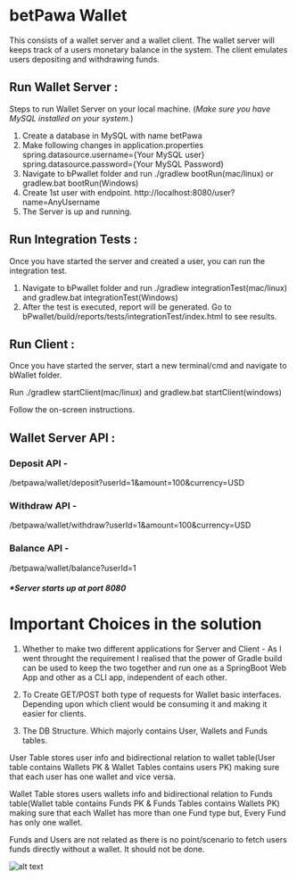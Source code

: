 # betPawa Wallet

This consists of a wallet server and a wallet client. The wallet server will keeps track
of a users monetary balance in the system. The client emulates users depositing and
withdrawing funds.

## Run Wallet Server :

Steps to run Wallet Server on your local machine.
(*Make sure you have MySQL installed on your system.*)

1. Create a database in MySQL with name betPawa
2. Make following changes in application.properties
    spring.datasource.username={Your MySQL user}
    spring.datasource.password={Your MySQL Password}
3. Navigate to bPwallet folder and run ./gradlew bootRun(mac/linux) or gradlew.bat bootRun(Windows)
4. Create 1st user with endpoint.
    http://localhost:8080/user?name=AnyUsername
5. The Server is up and running.


## Run Integration Tests :

Once you have started the server and created a user, you can run the integration test.

1. Navigate to bPwallet folder and run ./gradlew integrationTest(mac/linux) and gradlew.bat integrationTest(Windows)
2. After the test is executed, report will be generated.
Go to bPwallet/build/reports/tests/integrationTest/index.html to see results.


## Run Client :

Once you have started the server, start a new terminal/cmd and navigate to bWallet folder.

Run ./gradlew startClient(mac/linux) and gradlew.bat startClient(windows)

Follow the on-screen instructions.


## Wallet Server API :

### Deposit API - 

/betpawa/wallet/deposit?userId=1&amount=100&currency=USD

### Withdraw API - 

/betpawa/wallet/withdraw?userId=1&amount=100&currency=USD

### Balance API - 

/betpawa/wallet/balance?userId=1

##### *Server starts up at port 8080


# Important Choices in the solution

1. Whether to make two different applications for Server and Client - As I went throught the requirement I realised that the power of Gradle build can be used to keep the two together and run one as a SpringBoot Web App and other as a CLI app, independent of each other.

2. To Create GET/POST both type of requests for Wallet basic interfaces. Depending upon which client would be consuming it and making it easier for clients.

3. The DB Structure. Which majorly contains User, Wallets and Funds tables.

User Table stores user info and bidirectional relation to wallet table(User table contains Wallets PK & Wallet Tables contains users PK) making sure that each user has one wallet and vice versa.

Wallet Table stores users wallets info and bidirectional relation to Funds table(Wallet table contains Funds PK & Funds Tables contains Wallets PK) making sure that each Wallet has more than one Fund type but, Every Fund has only one wallet.

Funds and Users are not related as there is no point/scenario to fetch users funds directly without a wallet. It should not be done.

![alt text](https://raw.githubusercontent.com/offthebench/pWallet)
